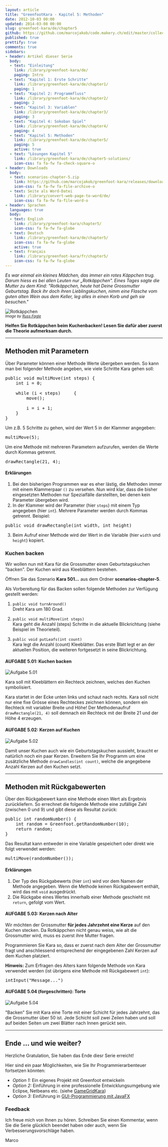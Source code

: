 ```yaml
---
layout: article
title: "GreenfootKara - Kapitel 5: Methoden"
date: 2012-10-03 00:00
updated: 2014-03-08 00:00
slug: greenfoot-kara/de/chapter5
github: https://github.com/marcojakob/code.makery.ch/edit/master/collections/library/greenfoot-kara-de-chapter5.md
published: true
prettify: true
comments: true
sidebars:
- header: Artikel dieser Serie
  body:
  - text: "Einleitung"
    link: /library/greenfoot-kara/de/
    paging: Intro
  - text: "Kapitel 1: Erste Schritte"
    link: /library/greenfoot-kara/de/chapter1/
    paging: 1
  - text: "Kapitel 2: Programmfluss"
    link: /library/greenfoot-kara/de/chapter2/
    paging: 2
  - text: "Kapitel 3: Variablen"
    link: /library/greenfoot-kara/de/chapter3/
    paging: 3
  - text: "Kapitel 4: Sokoban Spiel"
    link: /library/greenfoot-kara/de/chapter4/
    paging: 4
  - text: "Kapitel 5: Methoden"
    link: /library/greenfoot-kara/de/chapter5/
    paging: 5
    active: true
  - text: "Lösungen Kapitel 5"
    link: /library/greenfoot-kara/de/chapter5-solutions/
    icon-css: fa fa-fw fa-check-square-o
- header: Downloads
  body:
  - text: scenarios-chapter-5.zip
    link: https://github.com/marcojakob/greenfoot-kara/releases/download/2.1.0/scenarios-chapter-5.zip
    icon-css: fa fa-fw fa-file-archive-o
  - text: Seite als Word-Datei
    link: /library/convert-web-page-to-word/de/
    icon-css: fa fa-fw fa-file-word-o
- header: Sprachen
  languages: true
  body:
  - text: English
    link: /library/greenfoot-kara/chapter5/
    icon-css: fa fa-fw fa-globe
  - text: Deutsch
    link: /library/greenfoot-kara/de/chapter5/
    icon-css: fa fa-fw fa-globe
    active: true
  - text: Français
    link: /library/greenfoot-kara/fr/chapter5/
    icon-css: fa fa-fw fa-globe
---
```


*Es war einmal ein kleines Mädchen, das immer ein rotes Käppchen trug. Darum hiess es bei allen Leuten nur „Rotkäppchen". Eines Tages sagte die Mutter zu dem Kind: "Rotkäppchen, heute hat Deine Grossmutter Geburtstag. Back ihr doch ihren Lieblingskuchen, nimm eine Flasche vom guten alten Wein aus dem Keller, leg alles in einen Korb und geh sie besuchen."*

![Rotkäppchen](/assets/library/greenfoot-kara/chapter5/red-riding-hood.jpg)   
<small>*Image by [Russ Fagle](http://www.cafepress.com/redridinghood)*</small>

**Helfen Sie Rotkäppchen beim Kuchenbacken! Lesen Sie dafür aber zuerst die Theorie aufmerksam durch.**


***

## Methoden mit Parametern

Über Parameter können einer Methode Werte übergeben werden. So kann man bei folgender Methode angeben, wie viele Schritte Kara gehen soll:

<pre class="prettyprint lang-java">
public void multiMove(int steps) {
    int i = 0;
    
    while (i &lt; steps)     {
        move();
    
        i = i + 1;
    }
}
</pre>

Um z.B. 5 Schritte zu gehen, wird der Wert 5 in der Klammer angegeben:

<pre class="prettyprint lang-java">
multiMove(5);
</pre>

Um eine Methode mit mehreren Parametern aufzurufen, werden die Werte durch Kommas getrennt.

<pre class="prettyprint lang-java">
drawRectangle(21, 4);
</pre>


#### Erklärungen

1. Bei den bisherigen Programmen war es eher lästig, die Methoden immer mit einem Klammerpaar `()` zu versehen. Nun wird klar, dass die bisher eingesetzten Methoden nur Spezialfälle darstellten, bei denen kein Parameter übergeben wird.
2. In der Klammer wird der Parameter (hier `steps`) mit einem Typ angegeben (hier `int`). Mehrere Parameter werden durch Kommas getrennt. Beispiel:    
<pre class="prettyprint lang-java">
public void drawRectangle(int width, int height)
</pre>
3. Beim Aufruf einer Methode wird der Wert in die Variable (hier `width` und `height`) kopiert.


### Kuchen backen

Wir wollen nun mit Kara für die Grossmutter einen Geburtstagskuchen "backen". Der Kuchen wird aus Kleeblättern bestehen.

Öffnen Sie das Szenario **Kara 501...** aus dem Ordner **scenarios-chapter-5**.

Als Vorbereitung für das Backen sollen folgende Methoden zur Verfügung gestellt werden:

1. `public void turnAround()`   
Dreht Kara um 180 Grad.

2. `public void multiMove(int steps)`   
Kara geht die Anzahl (steps) Schritte in die aktuelle Blickrichtung (siehe Beispiel im Theorieteil).

3. `public void putLeafs(int count)`   
Kara legt die Anzahl (count) Kleeblätter. Das erste Blatt legt er an der aktuellen Position, die weiteren fortgesetzt in seine Blickrichtung.


#### <i class="fa fa-rocket"></i> AUFGABE 5.01: Kuchen backen

![Aufgabe 5.01](/assets/library/greenfoot-kara/chapter5/task01.png) 

Kara soll mit Kleeblättern ein Rechteck zeichnen, welches den Kuchen symbolisiert. 

Kara startet in der Ecke unten links und schaut nach rechts. Kara soll nicht nur eine fixe Grösse eines Rechteckes zeichnen können, sondern ein Rechteck mit variabler Breite und Höhe! Der Methodenaufruf `drawRectangle(21, 4)` soll demnach ein Rechteck mit der Breite 21 und der Höhe 4 erzeugen.


#### <i class="fa fa-rocket"></i> AUFGABE 5.02: Kerzen auf Kuchen

![Aufgabe 5.02](/assets/library/greenfoot-kara/chapter5/task02.png) 

Damit unser Kuchen auch wie ein Geburtstagskuchen aussieht, braucht er natürlich noch ein paar Kerzen. Erweitern Sie Ihr Programm um eine zusätzliche Methode `drawCandles(int count)`, welche die angegebene Anzahl Kerzen auf den Kuchen setzt. 


***

## Methoden mit Rückgabewerten

Über den Rückgabewert kann eine Methode einen Wert als Ergebnis zurückliefern. So errechnet die folgende Methode eine zufällige Zahl (zwischen 0 und 9) und gibt diese als Resultat zurück:

<pre class="prettyprint lang-java">
public int randomNumber() {
    int random = Greenfoot.getRandomNumber(10);
    return random;
}
</pre>


Das Resultat kann entweder in eine Variable gespeichert oder direkt wie folgt verwendet werden:

<pre class="prettyprint lang-java">
multiMove(randomNumber());
</pre>


#### Erklärungen

1. Der Typ des Rückgabewerts (hier `int`) wird vor dem Namen der Methode angegeben. Wenn die Methode keinen Rückgabewert enthält, wird das mit `void` ausgedrückt.
2. Die Rückgabe eines Wertes innerhalb einer Methode geschieht mit `return`, gefolgt vom Wert. 


#### <i class="fa fa-rocket"></i> AUFGABE 5.03: Kerzen nach Alter

Wir möchten der Grossmutter **für jedes Jahrzehnt eine Kerze** auf den Kuchen stecken. Da Rotkäppchen nicht genau weiss, wie alt die Grossmutter wird, muss es zuerst ihre Mutter fragen.

Programmieren Sie Kara so, dass er zuerst nach dem Alter der Grossmutter fragt und anschliessend entsprechend der eingegebenen Zahl Kerzen auf dem Kuchen platziert.

**Hinweis:** Zum Erfragen des Alters kann folgende Methode von Kara verwendet werden (ist übrigens eine Methode mit Rückgabewert `int`):

<pre class="prettyprint lang-java">
intInput("Message...")
</pre>


#### <i class="fa fa-rocket"></i> AUFGABE 5.04 (forgeschritten): Torte

![Aufgabe 5.04](/assets/library/greenfoot-kara/chapter5/task04.png) 

"Backen" Sie mit Kara eine Torte mit einer Schicht für jedes Jahrzehnt, das die Grossmutter über 50 ist. Jede Schicht soll zwei Zeilen haben und soll auf beiden Seiten um zwei Blätter nach Innen gerückt sein. 


***

## Ende ... und wie weiter?

Herzliche Gratulation, Sie haben das Ende diesr Serie erreicht!

Hier sind ein paar Möglichkeiten, wie Sie Ihr Programmierarbenteuer fortsetzen könnten:

* *Option 1:* Ein eigenes Projekt mit Greenfoot entwickeln
* *Option 2:* Einführung in eine professionelle Entwicklungsumgebung wie Eclipse, Netbeans etc. (siehe [GameGridKara](/library/gamegrid-kara/de/))
* *Option 3:* Einführung in [GUI-Programmierung mit JavaFX](/java/javafx-2-tutorial-intro/)


### Feedback

Ich freue mich von Ihnen zu hören. Schreiben Sie einen Kommentar, wenn Sie die Serie glücklich beendet haben oder auch, wenn Sie Verbesserungsvorschläge haben. <a href="#disqus_thread"><i class="fa fa-comment-o"></i></a>

<i class="fa fa-beer"></i> Marco





